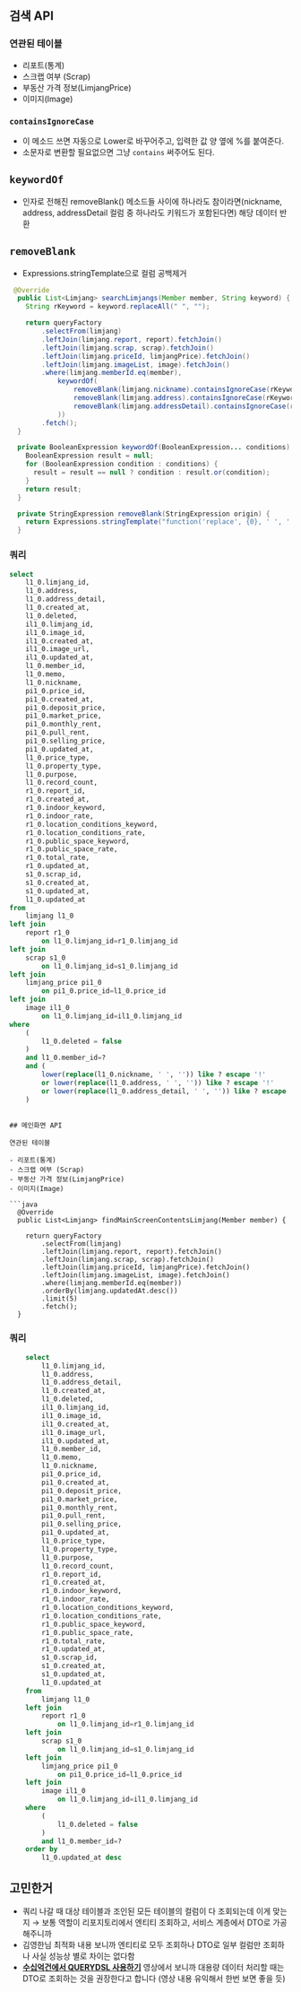 ## 검색 API

### 연관된 테이블

- 리포트(통계)
- 스크랩 여부 (Scrap)
- 부동산 가격 정보(LimjangPrice)
- 이미지(Image)

### `containsIgnoreCase`

- 이 메소드 쓰면 자동으로 Lower로 바꾸어주고, 입력한 값 양 옆에 %를 붙여준다.
- 소문자로 변환할 필요없으면 그냥 `contains` 써주어도 된다.

## `keywordOf`

- 인자로 전해진 removeBlank() 메소드들 사이에 하나라도 참이라면(nickname, address, addressDetail 컬럼 중 하나라도 키워드가 포함된다면) 해당 데이터 반환

## `removeBlank`

- Expressions.stringTemplate으로 컬럼 공백제거

```java
 @Override
  public List<Limjang> searchLimjangs(Member member, String keyword) {
    String rKeyword = keyword.replaceAll(" ", "");

    return queryFactory
        .selectFrom(limjang)
        .leftJoin(limjang.report, report).fetchJoin()
        .leftJoin(limjang.scrap, scrap).fetchJoin()
        .leftJoin(limjang.priceId, limjangPrice).fetchJoin()
        .leftJoin(limjang.imageList, image).fetchJoin()
        .where(limjang.memberId.eq(member),
            keywordOf(
                removeBlank(limjang.nickname).containsIgnoreCase(rKeyword),
                removeBlank(limjang.address).containsIgnoreCase(rKeyword),
                removeBlank(limjang.addressDetail).containsIgnoreCase(rKeyword)
            ))
        .fetch();
  }

  private BooleanExpression keywordOf(BooleanExpression... conditions) {
    BooleanExpression result = null;
    for (BooleanExpression condition : conditions) {
      result = result == null ? condition : result.or(condition);
    }
    return result;
  }

  private StringExpression removeBlank(StringExpression origin) {
    return Expressions.stringTemplate("function('replace', {0}, ' ', '')", origin);
  }
```

### 쿼리

```sql
select
    l1_0.limjang_id,
    l1_0.address,
    l1_0.address_detail,
    l1_0.created_at,
    l1_0.deleted,
    il1_0.limjang_id,
    il1_0.image_id,
    il1_0.created_at,
    il1_0.image_url,
    il1_0.updated_at,
    l1_0.member_id,
    l1_0.memo,
    l1_0.nickname,
    pi1_0.price_id,
    pi1_0.created_at,
    pi1_0.deposit_price,
    pi1_0.market_price,
    pi1_0.monthly_rent,
    pi1_0.pull_rent,
    pi1_0.selling_price,
    pi1_0.updated_at,
    l1_0.price_type,
    l1_0.property_type,
    l1_0.purpose,
    l1_0.record_count,
    r1_0.report_id,
    r1_0.created_at,
    r1_0.indoor_keyword,
    r1_0.indoor_rate,
    r1_0.location_conditions_keyword,
    r1_0.location_conditions_rate,
    r1_0.public_space_keyword,
    r1_0.public_space_rate,
    r1_0.total_rate,
    r1_0.updated_at,
    s1_0.scrap_id,
    s1_0.created_at,
    s1_0.updated_at,
    l1_0.updated_at
from
    limjang l1_0
left join
    report r1_0
        on l1_0.limjang_id=r1_0.limjang_id
left join
    scrap s1_0
        on l1_0.limjang_id=s1_0.limjang_id
left join
    limjang_price pi1_0
        on pi1_0.price_id=l1_0.price_id
left join
    image il1_0
        on l1_0.limjang_id=il1_0.limjang_id
where
    (
        l1_0.deleted = false
    )
    and l1_0.member_id=?
    and (
        lower(replace(l1_0.nickname, ' ', '')) like ? escape '!'
        or lower(replace(l1_0.address, ' ', '')) like ? escape '!'
        or lower(replace(l1_0.address_detail, ' ', '')) like ? escape '!'
    )

```
```

## 메인화면 API

연관된 테이블 

- 리포트(통계)
- 스크랩 여부 (Scrap)
- 부동산 가격 정보(LimjangPrice)
- 이미지(Image)

```java
  @Override
  public List<Limjang> findMainScreenContentsLimjang(Member member) {

    return queryFactory
        .selectFrom(limjang)
        .leftJoin(limjang.report, report).fetchJoin()
        .leftJoin(limjang.scrap, scrap).fetchJoin()
        .leftJoin(limjang.priceId, limjangPrice).fetchJoin()
        .leftJoin(limjang.imageList, image).fetchJoin()
        .where(limjang.memberId.eq(member))
        .orderBy(limjang.updatedAt.desc())
        .limit(5)
        .fetch();
  }
```

### 쿼리

```sql
    select
        l1_0.limjang_id,
        l1_0.address,
        l1_0.address_detail,
        l1_0.created_at,
        l1_0.deleted,
        il1_0.limjang_id,
        il1_0.image_id,
        il1_0.created_at,
        il1_0.image_url,
        il1_0.updated_at,
        l1_0.member_id,
        l1_0.memo,
        l1_0.nickname,
        pi1_0.price_id,
        pi1_0.created_at,
        pi1_0.deposit_price,
        pi1_0.market_price,
        pi1_0.monthly_rent,
        pi1_0.pull_rent,
        pi1_0.selling_price,
        pi1_0.updated_at,
        l1_0.price_type,
        l1_0.property_type,
        l1_0.purpose,
        l1_0.record_count,
        r1_0.report_id,
        r1_0.created_at,
        r1_0.indoor_keyword,
        r1_0.indoor_rate,
        r1_0.location_conditions_keyword,
        r1_0.location_conditions_rate,
        r1_0.public_space_keyword,
        r1_0.public_space_rate,
        r1_0.total_rate,
        r1_0.updated_at,
        s1_0.scrap_id,
        s1_0.created_at,
        s1_0.updated_at,
        l1_0.updated_at 
    from
        limjang l1_0 
    left join
        report r1_0 
            on l1_0.limjang_id=r1_0.limjang_id 
    left join
        scrap s1_0 
            on l1_0.limjang_id=s1_0.limjang_id 
    left join
        limjang_price pi1_0 
            on pi1_0.price_id=l1_0.price_id 
    left join
        image il1_0 
            on l1_0.limjang_id=il1_0.limjang_id 
    where
        (
            l1_0.deleted = false
        ) 
        and l1_0.member_id=? 
    order by
        l1_0.updated_at desc
```

## 고민한거

- 쿼리 나갈 때 대상 테이블과 조인된 모든 테이블의 컬럼이 다 조회되는데 이게 맞는지 → 보통 역할이 리포지토리에서 엔티티 조회하고, 서비스 계층에서 DTO로 가공해주니까
- 김영한님 최적화 내용 보니까 엔티티로 모두 조회하나 DTO로 일부 컬럼만 조회하나 사실 성능상 별로 차이는 없다함
- **[수십억건에서 QUERYDSL 사용하기](https://youtu.be/zMAX7g6rO_Y?si=AP42XASlT3aJuT8n)** 영상에서 보니까 대용량 데이터 처리할 때는 DTO로 조회하는 것을 권장한다고 합니다 (영상 내용 유익해서 한번 보면 좋을 듯)
